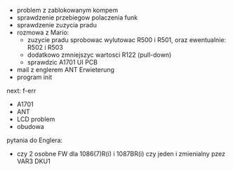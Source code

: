 - problem z zablokowanym kompem
- sprawdzenie przebiegow polaczenia funk
- sprawdzenie zuzycia pradu
- rozmowa z Mario:
	- zuzycie pradu sprobowac wylutowac R500 i R501, oraz ewentualnie: R502 i R503
	- dodatkowo zmniejszyc wartosci R122 (pull-down)
	- sprawdzic A1701 UI PCB
- mail z englerem ANT Erwieterung
- program init


next:
f-err
- A1701
- ANT
- LCD problem
- obudowa


pytania do Englera:
- czy 2 osobne FW dla 1086(7)R(i) i 1087BR(i) czy jeden i zmienialny pzez VAR3 DKU1


